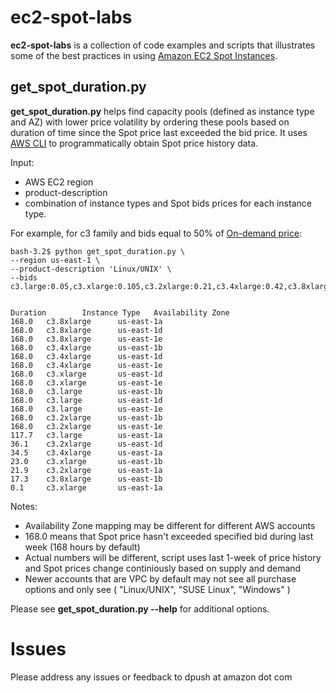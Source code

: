 ec2-spot-labs
=============

**ec2-spot-labs** is a collection of code examples and scripts that illustrates some of the best practices in using [Amazon EC2 Spot Instances](https://aws.amazon.com/ec2/purchasing-options/spot-instances/).



get_spot_duration.py
--------------------
**get_spot_duration.py** helps find capacity pools (defined as instance type and AZ) with lower price volatility by ordering these pools based on duration of time since the Spot price last exceeded the bid price. It uses [AWS CLI](https://aws.amazon.com/cli/) to programmatically obtain Spot price history data.
 
Input: 
* AWS EC2 region
* product-description
* combination of instance types and Spot bids prices for each instance type.

For example, for c3 family and bids equal to 50% of [On-demand price](https://aws.amazon.com/ec2/pricing/):
```
bash-3.2$ python get_spot_duration.py \
--region us-east-1 \
--product-description 'Linux/UNIX' \
--bids c3.large:0.05,c3.xlarge:0.105,c3.2xlarge:0.21,c3.4xlarge:0.42,c3.8xlarge:0.84 


Duration        Instance Type   Availability Zone
168.0   c3.8xlarge      us-east-1a
168.0   c3.8xlarge      us-east-1d
168.0   c3.8xlarge      us-east-1e
168.0   c3.4xlarge      us-east-1b
168.0   c3.4xlarge      us-east-1d
168.0   c3.4xlarge      us-east-1e
168.0   c3.xlarge       us-east-1d
168.0   c3.xlarge       us-east-1e
168.0   c3.large        us-east-1b
168.0   c3.large        us-east-1d
168.0   c3.large        us-east-1e
168.0   c3.2xlarge      us-east-1b
168.0   c3.2xlarge      us-east-1e
117.7   c3.large        us-east-1a
36.1    c3.2xlarge      us-east-1d
34.5    c3.4xlarge      us-east-1a
23.0    c3.xlarge       us-east-1b
21.9    c3.2xlarge      us-east-1a
17.3    c3.8xlarge      us-east-1b
0.1     c3.xlarge       us-east-1a
```

Notes:

* Availability Zone mapping may be different for different AWS accounts
* 168.0 means that Spot price hasn't exceeded specified bid during last week (168 hours by default) 
* Actual numbers will be different, script uses last 1-week of price history and Spot prices change continiously based on supply and demand
* Newer accounts that are VPC by default  may not see all purchase options and only see ( "Linux/UNIX", "SUSE Linux", "Windows" )

Please see **get_spot_duration.py --help** for additional options.

Issues
======

Please address any issues or feedback to dpush at amazon dot com
